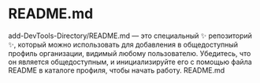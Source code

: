 # README.md
add-DevTools-Directory/README.md — это специальный ✨ репозиторий ✨, который можно использовать для добавления в общедоступный профиль организации, видимый любому пользователю. Убедитесь, что он является общедоступным, и инициализируйте его с помощью файла README в каталоге профиля, чтобы начать работу. README.md

